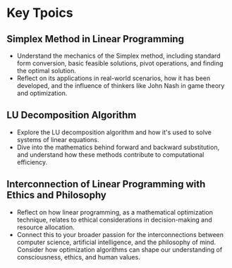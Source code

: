 # Key Tpoics

## Simplex Method in Linear Programming

- Understand the mechanics of the Simplex method, including standard form conversion, basic feasible solutions, pivot operations, and finding the optimal solution.
- Reflect on its applications in real-world scenarios, how it has been developed, and the influence of thinkers like John Nash in game theory and optimization.


## LU Decomposition Algorithm

- Explore the LU decomposition algorithm and how it's used to solve systems of linear equations.
- Dive into the mathematics behind forward and backward substitution, and understand how these methods contribute to computational efficiency.

## Interconnection of Linear Programming with Ethics and Philosophy

- Reflect on how linear programming, as a mathematical optimization technique, relates to ethical considerations in decision-making and resource allocation.
- Connect this to your broader passion for the interconnections between computer science, artificial intelligence, and the philosophy of mind. Consider how optimization algorithms can shape our understanding of consciousness, ethics, and human values.